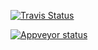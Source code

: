 

[![Travis Status](https://travis-ci.org/arokem/dipy-tester.svg?branch=master)](https://travis-ci.org/arokem/dipy-tester)

[![Appveyor status](https://ci.appveyor.com/api/project/status/github/dipy-tester.svg?branch=master&svg=true)](https://ci.appveyor.com/project/arokem/dipy-tester)
